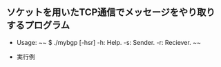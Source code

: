 ## ソケットを用いたTCP通信でメッセージをやり取りするプログラム
- Usage: 
~~
$ ./mybgp [-hsr] 
-h: Help.
-s: Sender.
-r: Reciever.
~~

- 実行例



